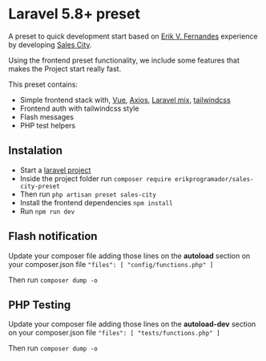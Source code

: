 # Laravel 5.8+ preset

A preset to quick development start based on [Erik V. Fernandes](http://erikprogramador.github.io) experience by developing [Sales City](http://salescity.com.br).

Using the frontend preset functionality, we include some features that makes the Project start really fast.

This preset contains:

- Simple frontend stack with, [Vue](https://vuejs.org/), [Axios](https://github.com/axios/axios), [Laravel mix](https://laravel-mix.com/docs/4.0/basic-example), [tailwindcss](https://tailwindcss.com/docs/what-is-tailwind/)
- Frontend auth with tailwindcss style
- Flash messages
- PHP test helpers

## Instalation

- Start a [laravel project](https://laravel.com/docs/5.8#installation)
- Inside the project folder run `composer require erikprogramador/sales-city-preset`
- Then run `php artisan preset sales-city`
- Install the frontend dependencies `npm install`
- Run `npm run dev`

## Flash notification

Update your composer file adding those lines on the **autoload** section on your composer.json file
`"files": [ "config/functions.php" ]`

Then run `composer dump -o`

## PHP Testing

Update your composer file adding those lines on the **autoload-dev** section on your composer.json file
`"files": [ "tests/functions.php" ]`

Then run `composer dump -o`
